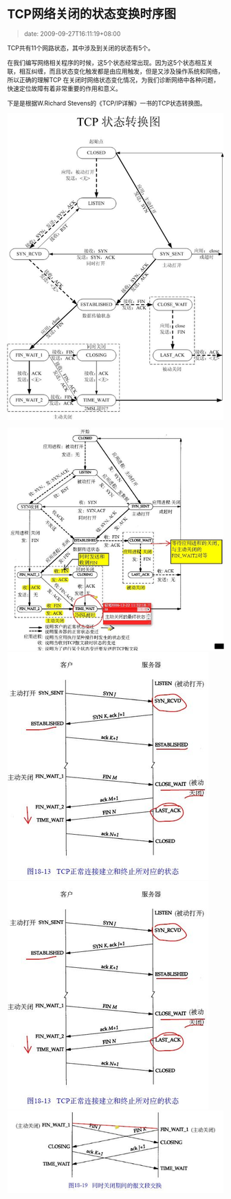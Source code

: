# TCP网络关闭的状态变换时序图
>date: 2009-09-27T16:11:19+08:00


TCP共有11个网路状态，其中涉及到关闭的状态有5个。


在我们编写网络相关程序的时候，这5个状态经常出现。因为这5个状态相互关联，相互纠缠，而且状态变化触发都是由应用触发，但是又涉及操作系统和网络，所以正确的理解TCP 在关闭时网络状态变化情况，为我们诊断网络中各种问题，快速定位故障有着非常重要的作用和意义。


下是是根据W.Richard Stevens的《TCP/IP详解》一书的TCP状态转换图。


![](/assets/images/tcp1.jpg "tcp 状态转换图")



![](/assets/images/tcp2.jpg "tcp 状态转换图 （注释）") ![](/assets/images/tcp3.jpg "tcp 连接建立关闭图") ![](/assets/images/tcp3.jpg "tcp 连接建图") ![](/assets/images/tcp5.jpg "tcp 连接关闭图")



